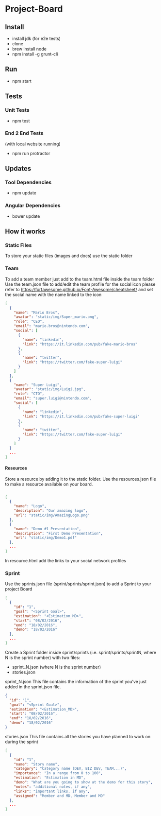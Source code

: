 # Project-Board

## Install

- install jdk (for e2e tests)
- clone
- brew install node
- npm install -g grunt-cli

## Run

- npm start

## Tests

### Unit Tests

- npm test

### End 2 End Tests

(with local website running)
- npm run protractor

## Updates

### Tool Dependencies

- npm update

### Angular Dependencies

- bower update


## How it works

### Static Files

To store your static files (images and docs) use the static folder

### Team

To add a team member just add to the team.html file inside the team folder
Use the team.json file to add/edit the team profile
for the social icon please refer to https://fortawesome.github.io/Font-Awesome/cheatsheet/ and set the social name with the name linked to the icon
```json
[
  {
    "name": "Mario Bros",
    "avatar": "static/img/Super_mario.png",
    "role": "CEO",
    "email": "mario.bros@nintendo.com",
    "social": [
      {
        "name": "linkedin",
        "link": "https://it.linkedin.com/pub/fake-mario-bros"
      },
      {
        "name": "twitter",
        "link": "https://twitter.com/fake-super-luigi"
      }
    ]
  },
  {
    "name": "Super Luigi",
    "avatar": "static/img/Luigi.jpg",
    "role": "CTO",
    "email": "super.luigi@nintendo.com",
    "social": [
      {
        "name": "linkedin",
        "link": "https://it.linkedin.com/pub/fake-super-luigi"
      },
      {
        "name": "twitter",
        "link": "https://twitter.com/fake-super-luigi"
      }
    ]
  }
  ...
]

```

#### Resources

Store a resource by adding it to the static folder.
Use the resources.json file to make a resource available on your board.

```json

[
  {
    "name": "Logo",
    "description": "Our amazing logo",
    "url": "static/img/AmazingLogo.png"
  },
  {
    "name": "Demo #1 Presentation",
    "description": "First Demo Presentation",
    "url": "static/img/Demo1.pdf"
  },
  ...
]
```
In resource.html add the links to your social network profiles

### Sprint

Use the sprints.json file (sprint/sprints/sprint.json) to add a Sprint
to your project Board

```json
[
  {
    "id": "1",
    "goal": "<Sprint Goal>",
    "estimation": "<Estimation_MD>",
    "start": "08/02/2016",
    "end": "18/02/2016",
    "demo": "18/02/2016"
  },
  ...
]
```
Create a Sprint folder inside sprint/sprints (i.e. sprint/sprints/sprintN, where
N is the sprint number) with two files:
- sprint_N.json (where N is the sprint number)
- stories.json

sprint_N.json
This file contains the information of the sprint you've just added in
the sprint.json file.
```json
{
  "id": "1",
  "goal": "<Sprint Goal>",
  "estimation": "<Estimation_MD>",
  "start": "08/02/2016",
  "end": "18/02/2016",
  "demo": "18/02/2016"
}
```

stories.json
This file contains all the stories you have planned to work on during the sprint
```json
[
  {
    "id": "1",
    "name": "Story name",
    "category": "Category name (DEV, BIZ DEV, TEAM...)",
    "importance": "In a range from 0 to 100",
    "estimation": "Estimation in MD",
    "demo": "What are you going to show at the demo for this story",
    "notes": "additional notes, if any",
    "links": "important links, if any",
    "assigned": "Member and MD, Member and MD"
  },
  ...
]
```
